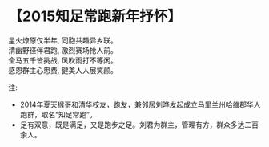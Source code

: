 # 【2015知足常跑新年抒怀】

星火燎原仅半年, 同胞共趣异乡联。  
清幽野径伴君跑, 激烈赛场抢人前。  
全马五千皆挑战, 风吹雨打不等闲。  
感恩群主心思费, 健美人人展笑颜。

注:
- 2014年夏天猴哥和清华校友，跑友，兼邻居刘晔发起成立马里兰州哈维郡华人跑群，取名“知足常跑”。
- 足有双意，既是满足，又是跑步之足。刘君为群主，管理有方，群众多达二百余人。
